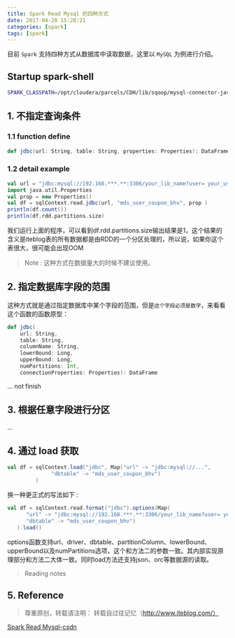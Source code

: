 ```yaml
---
title: Spark Read Mysql 的四种方式
date: 2017-04-20 15:28:21
categories: [spark]
tags: [spark]
---
```


目前 `Spark` 支持四种方式从数据库中读取数据，这里以 `MySQL` 为例进行介绍。

<!-- more -->

## Startup spark-shell

```bash
SPARK_CLASSPATH=/opt/cloudera/parcels/CDH/lib/sqoop/mysql-connector-java-5.1.40.jar spark-shell
```

## 1. 不指定查询条件

### 1.1 function define

```scala
def jdbc(url: String, table: String, properties: Properties): DataFrame
```

### 1.2 detail example

```scala
val url = "jdbc:mysql://192.168.***.**:3306/your_lib_name?user= your_username&password=your_password"
import java.util.Properties
val prop = new Properties()
val df = sqlContext.read.jdbc(url, "mds_user_coupon_bhv", prop )
println(df.count())
println(df.rdd.partitions.size)
```

我们运行上面的程序，可以看到df.rdd.partitions.size输出结果是1，这个结果的含义是iteblog表的所有数据都是由RDD的一个分区处理的，所以说，如果你这个表很大，很可能会出现OOM

> Note : 这种方式在数据量大的时候不建议使用。

## 2. 指定数据库字段的范围

这种方式就是通过指定数据库中某个字段的范围，但是`这个字段必须是数字`，来看看这个函数的函数原型：

```scala
def jdbc(
    url: String,
    table: String,
    columnName: String,
    lowerBound: Long,
    upperBound: Long,
    numPartitions: Int,
    connectionProperties: Properties): DataFrame
```

... not finish

## 3. 根据任意字段进行分区

...

## 4. 通过 load 获取

```scala
val df = sqlContext.load("jdbc", Map("url" -> "jdbc:mysql://...", 
              "dbtable" -> "mds_user_coupon_bhv")
         )
```

换一种更正式的写法如下 :

```scala
val df = sqlContext.read.format("jdbc").options(Map(
      "url" -> "jdbc:mysql://192.168.***.**:3306/your_lib_name?user= your_username&password=your_password",
      "dbtable" -> "mds_user_coupon_bhv")
   ).load()
```

options函数支持url、driver、dbtable、partitionColumn、lowerBound、upperBound以及numPartitions选项，这个和方法二的参数一致。其内部实现原理部分和方法二大体一致。同时load方法还支持json、orc等数据源的读取。

> Reading notes

## 5. Reference

> 尊重原创，转载请注明： 转载自过往记忆（http://www.iteblog.com/） 

[Spark Read Mysql-csdn][1]

[1]: http://blog.csdn.net/mlljava1111/article/details/50432569
